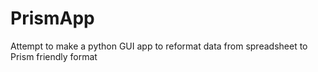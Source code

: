 # PrismApp
Attempt to make a python GUI app to reformat data from spreadsheet to Prism friendly format
